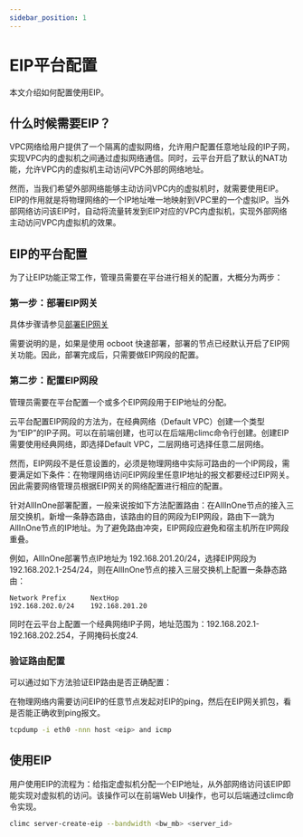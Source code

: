 ```yaml
---
sidebar_position: 1
---
```


# EIP平台配置

本文介绍如何配置使用EIP。

## 什么时候需要EIP？

VPC网络给用户提供了一个隔离的虚拟网络，允许用户配置任意地址段的IP子网，实现VPC内的虚拟机之间通过虚拟网络通信。同时，云平台开启了默认的NAT功能，允许VPC内的虚拟机主动访问VPC外部的网络地址。

然而，当我们希望外部网络能够主动访问VPC内的虚拟机时，就需要使用EIP。EIP的作用就是将物理网络的一个IP地址唯一地映射到VPC里的一个虚拟IP。当外部网络访问该EIP时，自动将流量转发到EIP对应的VPC内虚拟机，实现外部网络主动访问VPC内虚拟机的效果。

## EIP的平台配置

为了让EIP功能正常工作，管理员需要在平台进行相关的配置，大概分为两步：

### 第一步：部署EIP网关

具体步骤请参见[部署EIP网关](./eipgwhowto)

需要说明的是，如果是使用 ocboot 快速部署，部署的节点已经默认开启了EIP网关功能。因此，部署完成后，只需要做EIP网段的配置。

### 第二步：配置EIP网段

管理员需要在平台配置一个或多个EIP网段用于EIP地址的分配。

云平台配置EIP网段的方法为，在经典网络（Default VPC）创建一个类型为“EIP”的IP子网。可以在前端创建，也可以在后端用climc命令行创建。创建EIP需要使用经典网络，即选择Default VPC，二层网络可选择任意二层网络。

然而，EIP网段不是任意设置的，必须是物理网络中实际可路由的一个IP网段，需要满足如下条件：在物理网络访问EIP网段里任意IP地址的报文都要经过EIP网关。因此需要网络管理员根据EIP网关的网络配置进行相应的配置。

针对AllInOne部署配置，一般来说按如下方法配置路由：在AllInOne节点的接入三层交换机，新增一条静态路由，该路由的目的网段为EIP网段，路由下一跳为AllInOne节点的IP地址。为了避免路由冲突，EIP网段应避免和宿主机所在IP网段重叠。

例如，AllInOne部署节点IP地址为 192.168.201.20/24，选择EIP网段为 192.168.202.1-254/24，则在AllInOne节点的接入三层交换机上配置一条静态路由：

```
Network Prefix      NextHop
192.168.202.0/24    192.168.201.20
```

同时在云平台上配置一个经典网络IP子网，地址范围为：192.168.202.1-192.168.202.254，子网掩码长度24.

### 验证路由配置

可以通过如下方法验证EIP路由是否正确配置：

在物理网络内需要访问EIP的任意节点发起对EIP的ping，然后在EIP网关抓包，看是否能正确收到ping报文。

```bash
tcpdump -i eth0 -nnn host <eip> and icmp
```

## 使用EIP

用户使用EIP的流程为：给指定虚拟机分配一个EIP地址，从外部网络访问该EIP即能实现对虚拟机的访问。该操作可以在前端Web UI操作，也可以后端通过climc命令实现。

```bash
climc server-create-eip --bandwidth <bw_mb> <server_id> 
```
